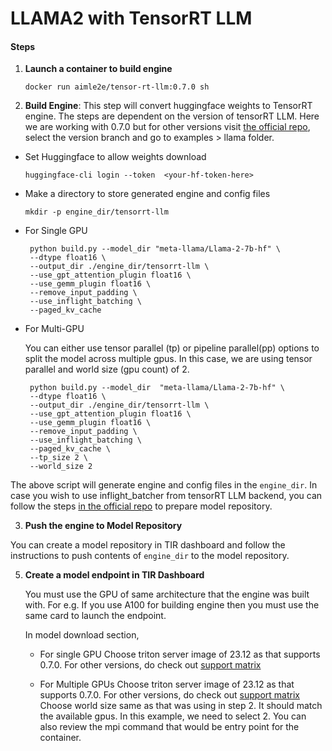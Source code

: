 # LLAMA2 with TensorRT LLM
 
#### Steps
1. **Launch a container to build engine**
   ```
   docker run aimle2e/tensor-rt-llm:0.7.0 sh
   ```



2. **Build Engine**: This step will convert huggingface weights to TensorRT engine. The steps are dependent on the version of tensorRT LLM. Here we are working with 0.7.0 but for other versions visit [the official repo](https://github.com/NVIDIA/TensorRT-LLM), select the version branch and go to examples > llama folder. 

- Set Huggingface to allow weights download 
  ```
  huggingface-cli login --token  <your-hf-token-here>
  ```

- Make a directory to store generated engine and config files

  ```
  mkdir -p engine_dir/tensorrt-llm
  ```

- For Single GPU 

  ```
   python build.py --model_dir "meta-llama/Llama-2-7b-hf" \
   --dtype float16 \
   --output_dir ./engine_dir/tensorrt-llm \
   --use_gpt_attention_plugin float16 \
   --use_gemm_plugin float16 \
   --remove_input_padding \
   --use_inflight_batching \
   --paged_kv_cache
  ```

- For Multi-GPU

  You can either use tensor parallel (tp) or pipeline parallel(pp) options to split the model across multiple gpus.   In this case, we are using tensor parallel and world size (gpu count) of 2. 

  ```
   python build.py --model_dir  "meta-llama/Llama-2-7b-hf" \
   --dtype float16 \
   --output_dir ./engine_dir/tensorrt-llm \
   --use_gpt_attention_plugin float16 \
   --use_gemm_plugin float16 \
   --remove_input_padding \
   --use_inflight_batching \
   --paged_kv_cache \
   --tp_size 2 \
   --world_size 2
  ```

The above script will generate engine and config files in the `engine_dir`. In case you wish to use inflight_batcher from tensorRT LLM backend, you can follow the steps [in the official repo](https://github.com/triton-inference-server/tensorrtllm_backend) to prepare model repository. 

3. **Push the engine to Model Repository**

 You can create a model repository in TIR dashboard and follow the instructions to push contents of `engine_dir` to  the model repository. 

5. **Create a model endpoint in TIR Dashboard**

   You must use the GPU of same architecture that the engine was built with. For e.g. If you use A100 for building    engine then you must use the same card to launch the endpoint. 

   In model download section, 
   - For single GPU
     Choose triton server image of 23.12 as that supports 0.7.0. For other versions, do check out [support matrix](https://docs.nvidia.com/deeplearning/frameworks/support-matrix/)
     
   - For Multiple GPUs
     Choose triton server image of 23.12 as that supports 0.7.0. For other versions, do check out [support matrix](https://docs.nvidia.com/deeplearning/frameworks/support-matrix/)
     Choose world size same as that was using in step 2. It should match the available gpus. In this example, we need to select 2. 
     You can also review the mpi command that would be entry point for the container. 

